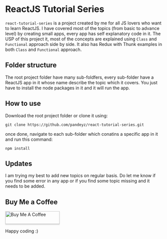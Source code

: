 ReactJS Tutorial Series
=======================

`react-tutorial-series` is a project created by me for all JS lovers who want to learn ReactJS. I have covered most of the topics (from basic to advance level) by creating small apps, every app has self explanatory code in it. The USP of this project it, most of the concepts are explained using `Class` and `Functional` approach side by side. It also has Redux with Thunk examples in both `Class` and `Functional` approach.

Folder structure
----------------
The root project folder have many sub-foldfers, every sub-folder have a ReactJS app in it whose name describe the topic which it covers. You just have to install the node packages in it and it will run the app.


How to use
----------

Download the root project folder or clone it using:

`git clone https://github.com/pandeyz/react-tutorial-series.git`

once done, navigate to each sub-folder which conatins a specific app in it and run this command:

`npm install`


Updates
-------

I am trying my best to add new topics on regular basis. Do let me know if you find some error in any app or if you find some topic missing and it needs to be added.

Buy Me a Coffee
---------------

<a href="https://www.buymeacoffee.com/gbraad" target="_blank"><img src="https://www.buymeacoffee.com/assets/img/custom_images/orange_img.png" alt="Buy Me A Coffee" style="height: 41px !important;width: 174px !important;box-shadow: 0px 3px 2px 0px rgba(190, 190, 190, 0.5) !important;-webkit-box-shadow: 0px 3px 2px 0px rgba(190, 190, 190, 0.5) !important;" ></a>

Happy coding :)